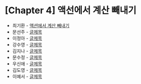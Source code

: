 # [Chapter 4] 액선에서 계산 빼내기

- 최기환 - [액션에서 계산 빼내기](https://circular-error-a3d.notion.site/1b059d61b66646bfa37cafbb0f77266e?pvs=4)
- 문선주 - [글제목](링크)
- 이정아 - [글제목](링크)
- 강수영 - [글제목](링크)
- 김지나 - [글제목](링크)
- 문수정 - [글제목](링크)
- 우신애 - [글제목](링크)
- 김도영 - [글제목](링크)
- 이예서 - [글제목](링크)
